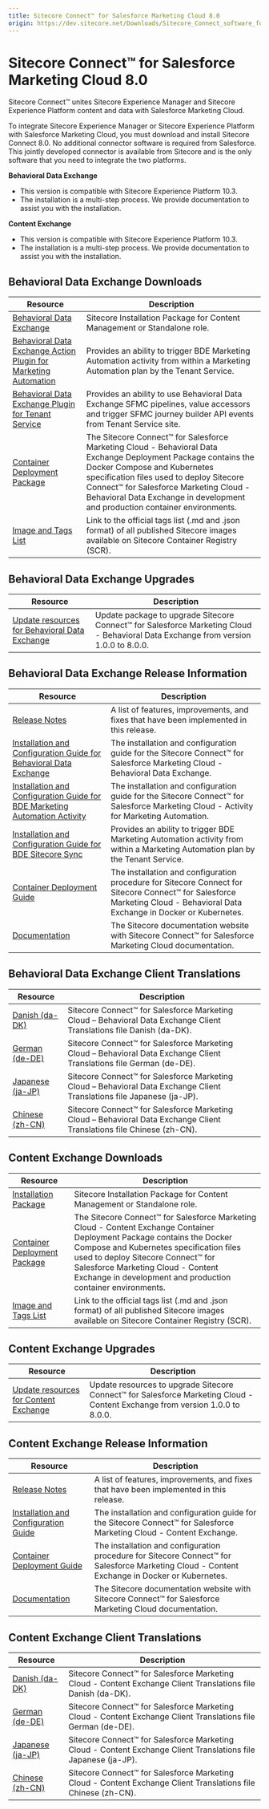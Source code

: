 ```yaml
---
title: Sitecore Connect™ for Salesforce Marketing Cloud 8.0
origin: https://dev.sitecore.net/Downloads/Sitecore_Connect_software_for_Salesforce_Marketing_Cloud/1x/Sitecore_Connect_software_for_Salesforce_Marketing_Cloud_80.aspx
---
```


# Sitecore Connect™ for Salesforce Marketing Cloud 8.0

Sitecore Connect™ unites Sitecore Experience Manager and Sitecore Experience Platform content and data with Salesforce Marketing Cloud.

To integrate Sitecore Experience Manager or Sitecore Experience Platform with Salesforce Marketing Cloud, you must download and install Sitecore Connect 8.0. No additional connector software is required from Salesforce. This jointly developed connector is available from Sitecore and is the only software that you need to integrate the two platforms.

**Behavioral Data Exchange**

-   This version is compatible with Sitecore Experience Platform 10.3.
-   The installation is a multi-step process. We provide documentation to assist you with the installation.

**Content Exchange**

-   This version is compatible with Sitecore Experience Platform 10.3.
-   The installation is a multi-step process. We provide documentation to assist you with the installation.

## Behavioral Data Exchange Downloads

 | Resource | Description |
 | --- | --- |
 | [Behavioral Data Exchange](https://sitecoredev.azureedge.net/~/media/3BFD02E9DB60411C93C8D1A02FB9C7B3.ashx?date=20230119T080730) | Sitecore Installation Package for Content Management or Standalone role. |
 | [Behavioral Data Exchange Action Plugin for Marketing Automation](https://sitecoredev.azureedge.net/~/media/0EDF14D14ED542B5BCBC614FC0FEC275.ashx?date=20230119T080748) | Provides an ability to trigger BDE Marketing Automation activity from within a Marketing Automation plan by the Tenant Service. |
 | [Behavioral Data Exchange Plugin for Tenant Service](https://sitecoredev.azureedge.net/~/media/7008AFA7A83245BE8FBB34A7F6F80CA1.ashx?date=20230119T080711) | Provides an ability to use Behavioral Data Exchange SFMC pipelines, value accessors and trigger SFMC journey builder API events from Tenant Service site. |
 | [Container Deployment Package](https://github.com/Sitecore/container-deployment/releases/tag/sfmcbde%2F8.0.437.00437.189) | The Sitecore Connect™ for Salesforce Marketing Cloud - Behavioral Data Exchange Deployment Package contains the Docker Compose and Kubernetes specification files used to deploy Sitecore Connect™ for Salesforce Marketing Cloud - Behavioral Data Exchange in development and production container environments. |
 | [Image and Tags List](https://github.com/Sitecore/docker-images/tree/master/tags) | Link to the official tags list (.md and .json format) of all published Sitecore images available on Sitecore Container Registry (SCR). |

## Behavioral Data Exchange Upgrades

 | Resource | Description |
 | --- | --- |
 | [Update resources for Behavioral Data Exchange](https://dev.sitecore.net:443/downloads/Resource%20files%20for%20Modules/1x/Resource%20files%20for%20Modules%20100) | Update package to upgrade Sitecore Connect™ for Salesforce Marketing Cloud - Behavioral Data Exchange from version 1.0.0 to 8.0.0. |

## Behavioral Data Exchange Release Information

 | Resource | Description |
 | --- | --- |
 | [Release Notes](https://dev.sitecore.net:443/downloads/Sitecore%20Connect%20software%20for%20Salesforce%20Marketing%20Cloud/1x/Sitecore%20Connect%20software%20for%20Salesforce%20Marketing%20Cloud%2080/Release%20Notes%20%20BDE) | A list of features, improvements, and fixes that have been implemented in this release. |
 | [Installation and Configuration Guide for Behavioral Data Exchange](https://doc.sitecore.com/xp/en/developers/salesforce-marketing-cloud/80/sitecore-connect-for-salesforce-marketing-cloud/installing-sfmc-behavioral-data-exchange.html) | The installation and configuration guide for the Sitecore Connect™ for Salesforce Marketing Cloud - Behavioral Data Exchange. |
 | [Installation and Configuration Guide for BDE Marketing Automation Activity](https://doc.sitecore.com/xp/en/developers/salesforce-marketing-cloud/80/sitecore-connect-for-salesforce-marketing-cloud/install-sfmc-behavioral-data-exchange-activity-for-marketing-automation-on-prem.html) | The installation and configuration guide for the Sitecore Connect™ for Salesforce Marketing Cloud - Activity for Marketing Automation. |
 | [Installation and Configuration Guide for BDE Sitecore Sync](https://doc.sitecore.com/xp/en/developers/salesforce-marketing-cloud/80/sitecore-connect-for-salesforce-marketing-cloud/walkthrough--installing-sfmc-behavioral-data-exchange-sitecore-sync-on-prem.html) | Provides an ability to trigger BDE Marketing Automation activity from within a Marketing Automation plan by the Tenant Service. |
 | [Container Deployment Guide](https://doc.sitecore.com/xp/en/developers/salesforce-marketing-cloud/80/sitecore-connect-for-salesforce-marketing-cloud/installing-sfmc-behavioral-data-exchange-on-containers.html) | The installation and configuration procedure for Sitecore Connect for Sitecore Connect™ for Salesforce Marketing Cloud - Behavioral Data Exchange in Docker or Kubernetes. |
 | [Documentation](https://doc.sitecore.com/developers/salesforce-marketing-cloud/80/sitecore-connect-for-salesforce-marketing-cloud/en/sitecore-connect-for-salesforce-marketing-cloud.html) | The Sitecore documentation website with Sitecore Connect™ for Salesforce Marketing Cloud documentation. |

## Behavioral Data Exchange Client Translations

 | Resource | Description |
 | --- | --- |
 | [Danish (da-DK)](https://sitecoredev.azureedge.net/~/media/64BE69B58660462089E0137C8DCDCC49.ashx?date=20230119T080846) | Sitecore Connect™ for Salesforce Marketing Cloud – Behavioral Data Exchange Client Translations file Danish (da-DK). |
 | [German (de-DE)](https://sitecoredev.azureedge.net/~/media/8CA5657A0A1D44DD8A6515D08E88EF44.ashx?date=20230119T081146) | Sitecore Connect™ for Salesforce Marketing Cloud – Behavioral Data Exchange Client Translations file German (de-DE). |
 | [Japanese (ja-JP)](https://sitecoredev.azureedge.net/~/media/80F1FF8E888E453FA57F365E97F16163.ashx?date=20230119T081010) | Sitecore Connect™ for Salesforce Marketing Cloud – Behavioral Data Exchange Client Translations file Japanese (ja-JP). |
 | [Chinese (zh-CN)](https://sitecoredev.azureedge.net/~/media/28B65A9D2B494990A980A6FCF6363EA3.ashx?date=20230119T081444) | Sitecore Connect™ for Salesforce Marketing Cloud – Behavioral Data Exchange Client Translations file Chinese (zh-CN). |

## Content Exchange Downloads

 | Resource | Description |
 | --- | --- |
 | [Installation Package](https://sitecoredev.azureedge.net/~/media/A76C71D33CBD40948DBEB9FBE2600EC8.ashx?date=20230119T073754) | Sitecore Installation Package for Content Management or Standalone role. |
 | [Container Deployment Package](https://github.com/Sitecore/container-deployment/releases/tag/sfmcce%2F8.0.220.00220.298) | The Sitecore Connect™ for Salesforce Marketing Cloud - Content Exchange Container Deployment Package contains the Docker Compose and Kubernetes specification files used to deploy Sitecore Connect™ for Salesforce Marketing Cloud - Content Exchange in development and production container environments. |
 | [Image and Tags List](https://github.com/Sitecore/docker-images/tree/master/tags) | Link to the official tags list (.md and .json format) of all published Sitecore images available on Sitecore Container Registry (SCR). |

## Content Exchange Upgrades

 | Resource | Description |
 | --- | --- |
 | [Update resources for Content Exchange](https://dev.sitecore.net:443/downloads/Resource%20files%20for%20Modules/1x/Resource%20files%20for%20Modules%20100) | Update resources to upgrade Sitecore Connect™ for Salesforce Marketing Cloud - Content Exchange from version 1.0.0 to 8.0.0. |

## Content Exchange Release Information

 | Resource | Description |
 | --- | --- |
 | [Release Notes](https://dev.sitecore.net:443/downloads/Sitecore%20Connect%20software%20for%20Salesforce%20Marketing%20Cloud/1x/Sitecore%20Connect%20software%20for%20Salesforce%20Marketing%20Cloud%2080/Release%20Notes%20%20CE) | A list of features, improvements, and fixes that have been implemented in this release. |
 | [Installation and Configuration Guide](https://doc.sitecore.com/xp/en/developers/salesforce-marketing-cloud/80/sitecore-connect-for-salesforce-marketing-cloud/walkthrough--installing-sfmc-content-exchange-on-prem.html) | The installation and configuration guide for the Sitecore Connect™ for Salesforce Marketing Cloud - Content Exchange. |
 | [Container Deployment Guide](https://doc.sitecore.com/xp/en/developers/salesforce-marketing-cloud/80/sitecore-connect-for-salesforce-marketing-cloud/installing-sfmc-content-exchange-on-containers.html) | The installation and configuration procedure for Sitecore Connect™ for Salesforce Marketing Cloud - Content Exchange in Docker or Kubernetes. |
 | [Documentation](https://doc.sitecore.com/xp/en/developers/salesforce-marketing-cloud/80/sitecore-connect-for-salesforce-marketing-cloud/sfmc-content-exchange-architecture.html) | The Sitecore documentation website with Sitecore Connect™ for Salesforce Marketing Cloud documentation. |

## Content Exchange Client Translations

 | Resource | Description |
 | --- | --- |
 | [Danish (da-DK)](https://sitecoredev.azureedge.net/~/media/ADE8EC416ED74289818418411098BD5D.ashx?date=20230119T073649) | Sitecore Connect™ for Salesforce Marketing Cloud - Content Exchange Client Translations file Danish (da-DK). |
 | [German (de-DE)](https://sitecoredev.azureedge.net/~/media/BE480541003C43768E090EE1404D66D7.ashx?date=20230119T073708) | Sitecore Connect™ for Salesforce Marketing Cloud - Content Exchange Client Translations file German (de-DE). |
 | [Japanese (ja-JP)](https://sitecoredev.azureedge.net/~/media/BDF411968E984656BE4D3A37147A5437.ashx?date=20230119T073724) | Sitecore Connect™ for Salesforce Marketing Cloud - Content Exchange Client Translations file Japanese (ja-JP). |
 | [Chinese (zh-CN)](https://sitecoredev.azureedge.net/~/media/4843EE5F5A9B4F00952B07316B1F1E41.ashx?date=20230119T073738) | Sitecore Connect™ for Salesforce Marketing Cloud - Content Exchange Client Translations file Chinese (zh-CN). |